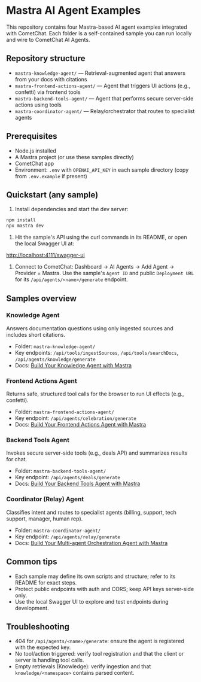 # Mastra AI Agent Examples

This repository contains four Mastra-based AI agent examples integrated with CometChat. Each folder is a self-contained sample you can run locally and wire to CometChat AI Agents.

## Repository structure

- `mastra-knowledge-agent/` — Retrieval-augmented agent that answers from your docs with citations
- `mastra-frontend-actions-agent/` — Agent that triggers UI actions (e.g., confetti) via frontend tools
- `mastra-backend-tools-agent/` — Agent that performs secure server-side actions using tools
- `mastra-coordinator-agent/` — Relay/orchestrator that routes to specialist agents

## Prerequisites

- Node.js installed
- A Mastra project (or use these samples directly)
- CometChat app
- Environment: `.env` with `OPENAI_API_KEY` in each sample directory (copy from `.env.example` if present)

## Quickstart (any sample)

1. Install dependencies and start the dev server:

```bash
npm install
npx mastra dev
```

1. Hit the sample's API using the curl commands in its README, or open the local Swagger UI at:

[http://localhost:4111/swagger-ui](http://localhost:4111/swagger-ui)

1. Connect to CometChat: Dashboard → AI Agents → Add Agent → Provider = Mastra. Use the sample's `Agent ID` and public `Deployment URL` for its `/api/agents/<name>/generate` endpoint.

## Samples overview

### Knowledge Agent

Answers documentation questions using only ingested sources and includes short citations.

- Folder: `mastra-knowledge-agent/`
- Key endpoints: `/api/tools/ingestSources`, `/api/tools/searchDocs`, `/api/agents/knowledge/generate`
- Docs: [Build Your Knowledge Agent with Mastra](https://www.cometchat.com/docs/ai-agents/mastra-knowledge-agent)

### Frontend Actions Agent

Returns safe, structured tool calls for the browser to run UI effects (e.g., confetti).

- Folder: `mastra-frontend-actions-agent/`
- Key endpoint: `/api/agents/celebration/generate`
- Docs: [Build Your Frontend Actions Agent with Mastra](https://www.cometchat.com/docs/ai-agents/mastra-frontend-actions-agent)

### Backend Tools Agent

Invokes secure server-side tools (e.g., deals API) and summarizes results for chat.

- Folder: `mastra-backend-tools-agent/`
- Key endpoint: `/api/agents/deals/generate`
- Docs: [Build Your Backend Tools Agent with Mastra](https://www.cometchat.com/docs/ai-agents/mastra-backend-tools-agent)

### Coordinator (Relay) Agent

Classifies intent and routes to specialist agents (billing, support, tech support, manager, human rep).

- Folder: `mastra-coordinator-agent/`
- Key endpoint: `/api/agents/relay/generate`
- Docs: [Build Your Multi-agent Orchestration Agent with Mastra](https://www.cometchat.com/docs/ai-agents/mastra-coordinator-agent)

## Common tips

- Each sample may define its own scripts and structure; refer to its README for exact steps.
- Protect public endpoints with auth and CORS; keep API keys server-side only.
- Use the local Swagger UI to explore and test endpoints during development.

## Troubleshooting

- 404 for `/api/agents/<name>/generate`: ensure the agent is registered with the expected key.
- No tool/action triggered: verify tool registration and that the client or server is handling tool calls.
- Empty retrievals (Knowledge): verify ingestion and that `knowledge/<namespace>` contains parsed content.
